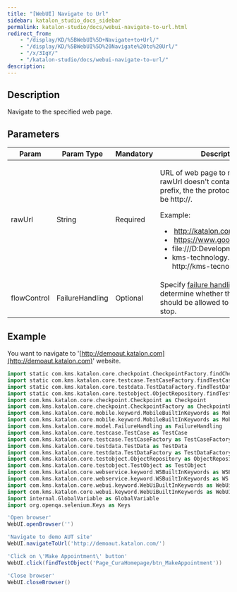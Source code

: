 ```yaml
---
title: "[WebUI] Navigate to Url" 
sidebar: katalon_studio_docs_sidebar
permalink: katalon-studio/docs/webui-navigate-to-url.html 
redirect_from:
    - "/display/KD/%5BWebUI%5D+Navigate+to+Url/"
    - "/display/KD/%5BWebUI%5D%20Navigate%20to%20Url/"
    - "/x/3IgY/"
    - "/katalon-studio/docs/webui-navigate-to-url/"
description: 
---
```

Description
-----------

Navigate to the specified web page.

Parameters
----------

<table><thead><tr><th>Param</th><th>Param Type</th><th>Mandatory</th><th>Description</th></tr></thead><tbody><tr><td>rawUrl</td><td>String</td><td>Required</td><td><p>URL of web page to navigate to.If rawUrl doesn't contain protocol prefix, the&nbsp;the protocol&nbsp;will be&nbsp;<a rel="nofollow">http://.</a></p><p>Example:&nbsp;</p><ul><li>&nbsp;<a class="external-link" href="http://katalon.com" rel="nofollow">http://katalon.com/;</a>&nbsp;</li><li>&nbsp;<a class="external-link" href="https://www.google.com" rel="nofollow">https://www.google.com;</a>&nbsp;</li><li>file:///D:Development/index.html;</li><li>kms-technology.com =&gt; http://kms-tecnology.com</li></ul></td></tr><tr><td>flowControl</td><td>FailureHandling</td><td>Optional</td><td>Specify <a class="external-link" href="/x/qAAM" rel="nofollow">failure handling</a> schema to determine whether the execution should be allowed to continue or stop.</td></tr></tbody></table>

Example
-------

You want to navigate to '[http://demoaut.katalon.com](http://demoaut.katalon.com)' website.

```groovy
import static com.kms.katalon.core.checkpoint.CheckpointFactory.findCheckpoint
import static com.kms.katalon.core.testcase.TestCaseFactory.findTestCase
import static com.kms.katalon.core.testdata.TestDataFactory.findTestData
import static com.kms.katalon.core.testobject.ObjectRepository.findTestObject
import com.kms.katalon.core.checkpoint.Checkpoint as Checkpoint
import com.kms.katalon.core.checkpoint.CheckpointFactory as CheckpointFactory
import com.kms.katalon.core.mobile.keyword.MobileBuiltInKeywords as MobileBuiltInKeywords
import com.kms.katalon.core.mobile.keyword.MobileBuiltInKeywords as Mobile
import com.kms.katalon.core.model.FailureHandling as FailureHandling
import com.kms.katalon.core.testcase.TestCase as TestCase
import com.kms.katalon.core.testcase.TestCaseFactory as TestCaseFactory
import com.kms.katalon.core.testdata.TestData as TestData
import com.kms.katalon.core.testdata.TestDataFactory as TestDataFactory
import com.kms.katalon.core.testobject.ObjectRepository as ObjectRepository
import com.kms.katalon.core.testobject.TestObject as TestObject
import com.kms.katalon.core.webservice.keyword.WSBuiltInKeywords as WSBuiltInKeywords
import com.kms.katalon.core.webservice.keyword.WSBuiltInKeywords as WS
import com.kms.katalon.core.webui.keyword.WebUiBuiltInKeywords as WebUiBuiltInKeywords
import com.kms.katalon.core.webui.keyword.WebUiBuiltInKeywords as WebUI
import internal.GlobalVariable as GlobalVariable
import org.openqa.selenium.Keys as Keys

'Open browser'
WebUI.openBrowser('')

'Navigate to demo AUT site'
WebUI.navigateToUrl('http://demoaut.katalon.com/')

'Click on \'Make Appointment\' button'
WebUI.click(findTestObject('Page_CuraHomepage/btn_MakeAppointment'))

'Close browser'
WebUI.closeBrowser()
```